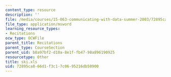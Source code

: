 ```yaml
---
content_type: resource
description: ''
file: /media/courses/15-063-communicating-with-data-summer-2003/72895ca866d1f3c17c0695216db50900_ski.xls
file_type: application/msword
learning_resource_types:
- Recitations
ocw_type: OCWFile
parent_title: Recitations
parent_type: CourseSection
parent_uid: b8a97bf2-d10a-8e1f-fb47-98a896190925
resourcetype: Other
title: ski.xls
uid: 72895ca8-66d1-f3c1-7c06-95216db50900
---
```

